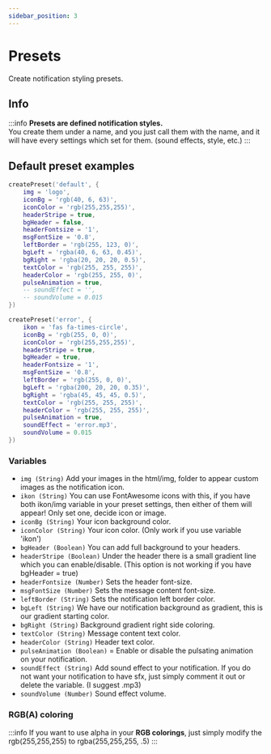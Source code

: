 ```yaml
---
sidebar_position: 3
---
```


# Presets

Create notification styling presets.

## Info

:::info
**Presets are defined notification styles.**<br/>
You create them under a name, and you just call them with the name, and it will have every settings which set for them. (sound effects, style, etc.)
:::

## Default preset examples
```lua title="examples"
createPreset('default', {
    img = 'logo',
    iconBg = 'rgb(40, 6, 63)',
    iconColor = 'rgb(255,255,255)',
    headerStripe = true,
    bgHeader = false,
    headerFontsize = '1',
    msgFontSize = '0.8',
    leftBorder = 'rgb(255, 123, 0)',
    bgLeft = 'rgba(40, 6, 63, 0.45)',
    bgRight = 'rgba(20, 20, 20, 0.5)',
    textColor = 'rgb(255, 255, 255)',
    headerColor = 'rgb(255, 255, 0)',
    pulseAnimation = true,
    -- soundEffect = '',
    -- soundVolume = 0.015
})

createPreset('error', {
    ikon = 'fas fa-times-circle',
    iconBg = 'rgb(255, 0, 0)',
    iconColor = 'rgb(255,255,255)',
    headerStripe = true,
    bgHeader = true,
    headerFontsize = '1',
    msgFontSize = '0.8',
    leftBorder = 'rgb(255, 0, 0)',
    bgLeft = 'rgba(200, 20, 20, 0.35)',
    bgRight = 'rgba(45, 45, 45, 0.5)',
    textColor = 'rgb(255, 255, 255)',
    headerColor = 'rgb(255, 255, 255)',
    pulseAnimation = true,
    soundEffect = 'error.mp3',
    soundVolume = 0.015
})
```

### Variables
- `img (String)` Add your images in the html/img, folder to appear custom images as the notification icon.
- `ikon (String)` You can use FontAwesome icons with this, if you have both ikon/img variable in your preset settings, then either of them will appear! Only set one, decide icon or image.
- `iconBg (String)` Your icon background color.
- `iconColor (String)` Your icon color. (Only work if you use variable 'ikon')
- `bgHeader (Boolean)` You can add full background to your headers.
- `headerStripe (Boolean)` Under the header there is a small gradient line which you can enable/disable. (This option is not working if you have bgHeader = true)
- `headerFontsize (Number)` Sets the header font-size.
- `msgFontSize (Number)` Sets the message content font-size.
- `leftBorder (String)` Sets the notification left border color.
- `bgLeft (String)` We have our notification background as gradient, this is our gradient starting color.
- `bgRight (String)` Background gradient right side coloring.
- `textColor (String)` Message content text color.
- `headerColor (String)` Header text color.
- `pulseAnimation (Boolean)` = Enable or disable the pulsating animation on your notification.
- `soundEffect (String)` Add sound effect to your notification. If you do not want your notification to have sfx, just simply comment it out or delete the variable. (I suggest .mp3)
- `soundVolume (Number)` Sound effect volume.

### RGB(A) coloring
:::info
If you want to use alpha in your **RGB colorings**, just simply modify the rgb(255,255,255) to rgba(255,255,255, .5)
:::